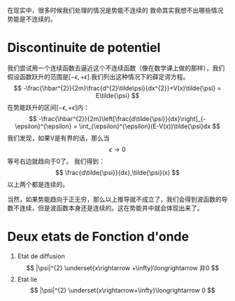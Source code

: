 在现实中，很多时候我们处理的情况是势能不连续的
	救命其实我想不出哪些情况势能是不连续的。
# Discontinuite de potentiel
我们尝试用一个连续函数去逼近这个不连续函数（像在数学课上做的那样），我们假设函数跃升的范围是$[-\epsilon,+\epsilon]$.我们列出这种情况下的薛定谔方程。
$$
-\frac{\hbar^{2}}{2m}\frac{d^{2}\tilde\psi}{dx^{2}}+V(x)\tilde{\psi} = E\tilde{\psi}
$$
在势能跃升的区间$[-\epsilon,+\epsilon]$内：
$$
-\frac{\hbar^{2}}{2m}\left[\frac{d\tilde{\psi}}{dx}\right]_{-\epsilon}^{\epsilon} = \int_{\epsilon}^{\epsilon}(E-V(x))\tilde{\psi}dx
$$
我们发现，如果V是有界的话，那么当
$$
\epsilon \longrightarrow 0
$$
等号右边就趋向于0了。
我们得到：
$$
\frac{d\tilde{\psi}}{dx},\tilde{\psi}(x)
$$
以上两个都是连续的。

当然，如果势能趋向于正无穷，那么以上推导就不成立了，我们会得到波函数的导数不连续，但是波函数本身还是连续的。这在势能井中就会体现出来了。

# Deux etats de Fonction d'onde
1. Etat de diffusion
	$$
	|\psi|^{2} \underset{x\rightarrow +\infty}\longrightarrow 非0
	$$
2. Etat lie
	$$
	|\psi|^{2} \underset{x\rightarrow+\infty}\longrightarrow 0
	$$
